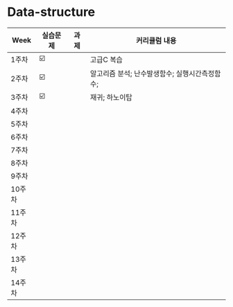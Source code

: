 # Data-structure


| Week | 실습문제 | 과제 | 커리큘럼 내용 |
| ------ | -- | -- |----------- |
| 1주차 | ☑️ |  | 고급C 복습 |
| 2주차 | ☑️ |  | 알고리즘 분석; 난수발생함수; 실행시간측정함수; |
| 3주차 | ☑️ |  | 재귀; 하노이탑 |
| 4주차 |  |  |  |
| 5주차 |  |  | |
| 6주차 |  |  |  |
| 7주차 |  |  |  |
| 8주차 |  |  |  |
| 9주차 |  |  |  |
| 10주차 |  |  |  |
| 11주차 |  |  |  |
| 12주차 |  |  |  |
| 13주차 |  |  |  |
| 14주차 |  |  |  |
